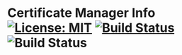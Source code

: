 # Certificate Manager Info [![License: MIT](https://img.shields.io/badge/License-MIT-yellow.svg)](https://opensource.org/licenses/MIT) [![Build Status](https://dev.azure.com/stevekay72/GetCertInfo/_apis/build/status/Certificate%20Manager%20-%20CI?branchName=master)](https://dev.azure.com/stevekay72/GetCertInfo/_build/latest?definitionId=13&branchName=master) ![Build Status](https://vsrm.dev.azure.com/stevekay72/_apis/public/Release/badge/e82c4d85-1657-4b2c-ab9f-9e4871a27b8e/2/2)
